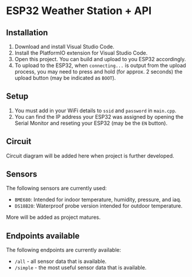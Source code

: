 # ESP32 Weather Station + API

## Installation

1. Download and install Visual Studio Code.
1. Install the PlatformIO extension for Visual Studio Code.
1. Open this project. You can build and upload to you ESP32 accordingly.
1. To upload to the ESP32, when `connecting...` is output from the upload
   process, you may need to press and hold (for approx. 2 seconds) the upload
   button (may be indicated as `BOOT`).

## Setup

1. You must add in your WiFi details to `ssid` and `password` in `main.cpp`.
1. You can find the IP address your ESP32 was assigned by opening the Serial
   Monitor and reseting your ESP32 (may be the `EN` button).

## Circuit

Circuit diagram will be added here when project is further developed.

## Sensors

The following sensors are currently used:
- `BME680`: Intended for indoor temperature, humidity, pressure, and iaq.
- `DS18B20`: Waterproof probe version intended for outdoor temperature.

More will be added as project matures.

## Endpoints available

The following endpoints are currently available:
- `/all` - all sensor data that is available.
- `/simple` - the most useful sensor data that is available.
